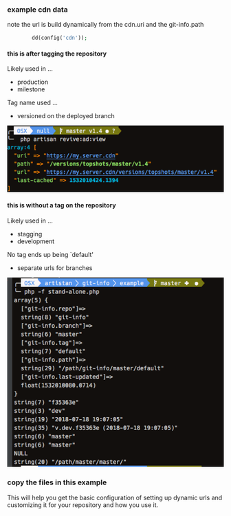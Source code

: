
### example cdn data

note the url is build dynamically from the cdn.uri and the git-info.path

```php
        dd(config('cdn'));
```

#### this is after tagging the repository 

Likely used in ...
- production
- milestone

Tag name used ...
- versioned on the deployed branch

![cdn config dumpndie](./img/cdn-tag-dd.png)

#### this is without a tag on the repository

Likely used in ...
- stagging
- development

No tag ends up being `default'
- separate urls for branches

![Git Info config dumpndie](./img/cdn-branch-dd.png) 

### copy the files in this example 

This will help you get the basic configuration of setting up dynamic urls and customizing it for your repository and how you use it.

